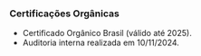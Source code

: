 ### Certificações Orgânicas

- Certificado Orgânico Brasil (válido até 2025).
- Auditoria interna realizada em 10/11/2024.

